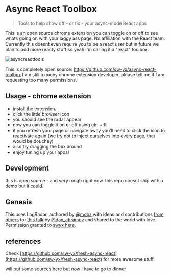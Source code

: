 # Async React Toolbox

> Tools to help show off - or fix - your async-mode React apps

This is an open source chrome extension you can toggle on or off to see whats going on with your laggy ass page. No affiliation with the React team. Currently this doesnt even require you to be a react user but in future we plan to add more reacty stuff so yeah i'm calling it a "react" toolbox.

![asyncreacttools](https://user-images.githubusercontent.com/6764957/38154988-249cb8ac-3443-11e8-84f3-de05022d79d3.gif)

This is completely open source: https://github.com/sw-yx/async-react-toolbox I am still a nooby chrome extension developer, please tell me if I am requesting too many permissions.

## Usage - chrome extension

* install the extension.
* click the little browser icon
* you should see the radar appear
* now you can toggle it on or off using ctrl + R
* if you refresh your page or navigate away you'll need to click the icon to reactivate again (we try not to inject ourselves into every page, that would be douchey)
* also try dragging the box around
* enjoy tuning up your apps!

## Development

this is open source - and very rough right now. this repo doesnt ship with a demo but it could.

## Genesis

This uses LagRadar, authored by [@mobz](https://twitter.com/mobz) with ideas and contributions [from others](https://twitter.com/dan_abramov/status/970028229271670784)
for [this talk](https://reactjs.org/blog/2018/03/01/sneak-peek-beyond-react-16.html)
by [@dan_abramov](https://twitter.com/dan_abramov) and shared to the world with love. Permission granted to [swyx here](https://twitter.com/swyx/status/979552959133560832).

## references

Check [https://github.com/sw-yx/fresh-async-react](https://github.com/sw-yx/fresh-async-react) for more awesome stuff.

will put some sources here but now i have to go to dinner
